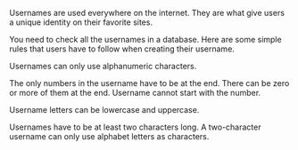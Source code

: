 Usernames are used everywhere on the internet. They are what give users a unique identity on their favorite sites.

You need to check all the usernames in a database. Here are some simple rules that users have to follow when creating their username.

Usernames can only use alphanumeric characters.

The only numbers in the username have to be at the end. There can be zero or more of them at the end. Username cannot start with the
number.

Username letters can be lowercase and uppercase.

Usernames have to be at least two characters long. A two-character username can only use alphabet letters as characters.